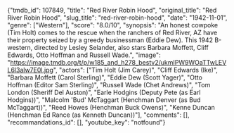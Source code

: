 {"tmdb_id": 107849, "title": "Red River Robin Hood", "original_title": "Red River Robin Hood", "slug_title": "red-river-robin-hood", "date": "1942-11-01", "genre": ["Western"], "score": "8.0/10", "synopsis": "An honest cowpoke (Tim Holt) comes to the rescue when the ranchers of Red River, AZ have their property seized by a greedy businessman (Eddie Dew). This 1942 B-western, directed by Lesley Selander, also stars Barbara Moffett, Cliff Edwards, Otto Hoffman and Russell Wade.", "image": "https://image.tmdb.org/t/p/w185_and_h278_bestv2/ukmIPW9WOaTTwLEVL6l3alw7E0l.jpg", "actors": ["Tim Holt (Jim Carey)", "Cliff Edwards (Ike)", "Barbara Moffett (Carol Sterling)", "Eddie Dew (Scott Yager)", "Otto Hoffman (Editor Sam Sterling)", "Russell Wade (Chet Andrews)", "Tom London (Sheriff Del Auston)", "Earle Hodgins (Deputy Pete (as Earl Hodgins))", "Malcolm 'Bud' McTaggart (Henchman Denver (as Bud McTaggart))", "Reed Howes (Henchman Buck Owens)", "Kenne Duncan (Henchman Ed Rance (as Kenneth Duncan))"], "comments": [], "recommandations_id": [], "youtube_key": "notfound"}